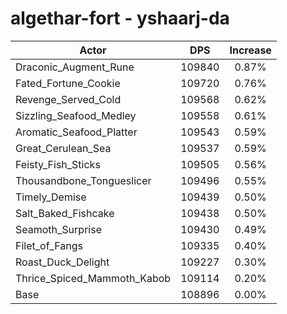 # algethar-fort - yshaarj-da
| Actor | DPS | Increase |
|---|:---:|:---:|
|Draconic_Augment_Rune|109840|0.87%|
|Fated_Fortune_Cookie|109720|0.76%|
|Revenge_Served_Cold|109568|0.62%|
|Sizzling_Seafood_Medley|109558|0.61%|
|Aromatic_Seafood_Platter|109543|0.59%|
|Great_Cerulean_Sea|109537|0.59%|
|Feisty_Fish_Sticks|109505|0.56%|
|Thousandbone_Tongueslicer|109496|0.55%|
|Timely_Demise|109439|0.50%|
|Salt_Baked_Fishcake|109438|0.50%|
|Seamoth_Surprise|109430|0.49%|
|Filet_of_Fangs|109335|0.40%|
|Roast_Duck_Delight|109227|0.30%|
|Thrice_Spiced_Mammoth_Kabob|109114|0.20%|
|Base|108896|0.00%|
